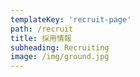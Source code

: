 ```yaml
---
templateKey: 'recruit-page'
path: /recruit
title: 採用情報
subheading: Recruiting
image: /img/ground.jpg
---
```

